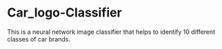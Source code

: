 # Car_logo-Classifier
This is a neural network image classifier that helps to identify 10 different classes of car brands.

